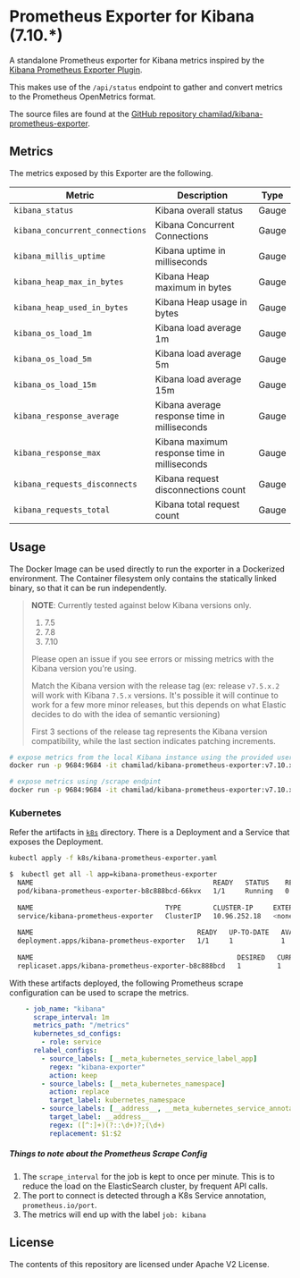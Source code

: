 # Prometheus Exporter for Kibana (7.10.*)

A standalone Prometheus exporter for Kibana metrics inspired by the [Kibana Prometheus Exporter Plugin](https://github.com/pjhampton/kibana-prometheus-exporter/). 

This makes use of the `/api/status` endpoint to gather and convert metrics to the Prometheus OpenMetrics format.

The source files are found at the [GitHub repository chamilad/kibana-prometheus-exporter](https://github.com/chamilad/kibana-prometheus-exporter).

## Metrics
The metrics exposed by this Exporter are the following.

| Metric | Description | Type |
|------- | ----------- | ---- |
| `kibana_status` | Kibana overall status | Gauge |
| `kibana_concurrent_connections` | Kibana Concurrent Connections | Gauge |
| `kibana_millis_uptime` | Kibana uptime in milliseconds | Gauge |
| `kibana_heap_max_in_bytes` | Kibana Heap maximum in bytes | Gauge |
| `kibana_heap_used_in_bytes` | Kibana Heap usage in bytes | Gauge |
| `kibana_os_load_1m` | Kibana load average 1m | Gauge |
| `kibana_os_load_5m` | Kibana load average 5m | Gauge |
| `kibana_os_load_15m` | Kibana load average 15m | Gauge |
| `kibana_response_average` | Kibana average response time in milliseconds | Gauge |
| `kibana_response_max` | Kibana maximum response time in milliseconds | Gauge |
| `kibana_requests_disconnects` | Kibana request disconnections count | Gauge |
| `kibana_requests_total` | Kibana total request count | Gauge |


## Usage
The Docker Image can be used directly to run the exporter in a Dockerized environment. The Container filesystem only contains the statically linked binary, so that it can be run independently.

> **NOTE**: Currently tested against below Kibana versions only.
> 1. 7.5
> 2. 7.8
> 3. 7.10
>
> Please open an issue if you see errors or missing metrics with the Kibana version you're using.
>
> Match the Kibana version with the release tag (ex: release `v7.5.x.2` will work with Kibana `7.5.x` versions. It's possible it will continue to work for a few more minor releases, but this depends on what Elastic decides to do with the idea of semantic versioning)
>
> First 3 sections of the release tag represents the Kibana version compatibility, while the last section indicates patching increments.


```bash
# expose metrics from the local Kibana instance using the provided username and password
docker run -p 9684:9684 -it chamilad/kibana-prometheus-exporter:v7.10.x.1 -kibana.uri http://localhost:5601 -kibana.username elastic -kibana.password password
```

```bash
# expose metrics using /scrape endpint
docker run -p 9684:9684 -it chamilad/kibana-prometheus-exporter:v7.10.x.1 -kibana.uri http://localhost:5601 -web.telemetry-path "/scrape"
```

### Kubernetes
Refer the artifacts in [`k8s`](k8s) directory. There is a Deployment and a Service that exposes the Deployment. 

```bash
kubectl apply -f k8s/kibana-prometheus-exporter.yaml
```

```bash
$  kubectl get all -l app=kibana-prometheus-exporter
  NAME                                             READY   STATUS    RESTARTS   AGE
  pod/kibana-prometheus-exporter-b8c888bcd-66kvx   1/1     Running   0          16s
  
  NAME                                 TYPE        CLUSTER-IP     EXTERNAL-IP   PORT(S)    AGE
  service/kibana-prometheus-exporter   ClusterIP   10.96.252.18   <none>        9684/TCP   16s
  
  NAME                                         READY   UP-TO-DATE   AVAILABLE   AGE
  deployment.apps/kibana-prometheus-exporter   1/1     1            1           16s
  
  NAME                                                   DESIRED   CURRENT   READY   AGE
  replicaset.apps/kibana-prometheus-exporter-b8c888bcd   1         1         1       16s
```

With these artifacts deployed, the following Prometheus scrape configuration can be used to scrape the metrics.

```yaml
    - job_name: "kibana"
      scrape_interval: 1m
      metrics_path: "/metrics"
      kubernetes_sd_configs:
        - role: service
      relabel_configs:
        - source_labels: [__meta_kubernetes_service_label_app]
          regex: "kibana-exporter"
          action: keep
        - source_labels: [__meta_kubernetes_namespace]
          action: replace
          target_label: kubernetes_namespace
        - source_labels: [__address__, __meta_kubernetes_service_annotation_prometheus_io_port]
          target_label: __address__
          regex: ([^:]+)(?::\d+)?;(\d+)
          replacement: $1:$2
```

##### Things to note about the Prometheus Scrape Config
 
1. The `scrape_interval` for the job is kept to once per minute. This is to reduce the load on the ElasticSearch cluster, by frequent API calls.
2. The port to connect is detected through a K8s Service annotation, `prometheus.io/port`. 
3. The metrics will end up with the label `job: kibana`

## License
The contents of this repository are licensed under Apache V2 License. 

